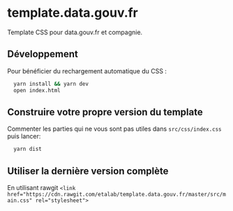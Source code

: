 # template.data.gouv.fr

Template CSS pour data.gouv.fr et compagnie.

## Développement

Pour bénéficier du rechargement automatique du CSS :

```bash
  yarn install && yarn dev
  open index.html
```

## Construire votre propre version du template

Commenter les parties qui ne vous sont pas utiles dans `src/css/index.css` puis lancer:
```bash
  yarn dist
```

## Utiliser la dernière version complète

En utilisant rawgit `<link href="https://cdn.rawgit.com/etalab/template.data.gouv.fr/master/src/main.css" rel="stylesheet">`
